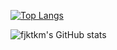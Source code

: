 [![Top Langs](https://github-readme-stats-xi-wheat-75.vercel.app/api/top-langs/?username=fjktkm&layout=compact&hide=html,css,javascript&count_private=true)](https://github.com/anuraghazra/github-readme-stats)

![fjktkm's GitHub stats](https://github-readme-stats-xi-wheat-75.vercel.app/api?username=fjktkm&show_icons=true&count_private=true)
